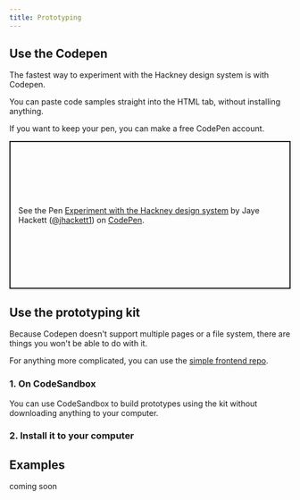 ```yaml
---
title: Prototyping
---
```


## Use the Codepen

The fastest way to experiment with the Hackney design system is with Codepen.

You can paste code samples straight into the HTML tab, without installing anything.

If you want to keep your pen, you can make a free CodePen account.

<p class="codepen" data-height="265" data-theme-id="light" data-default-tab="html,result" data-user="jhackett1" data-slug-hash="xxRWWKv" style="height: 265px; box-sizing: border-box; display: flex; align-items: center; justify-content: center; border: 2px solid; margin: 1em 0; padding: 1em;" data-pen-title="Experiment with the Hackney design system">
  <span>See the Pen <a href="https://codepen.io/jhackett1/pen/xxRWWKv">
  Experiment with the Hackney design system</a> by Jaye Hackett (<a href="https://codepen.io/jhackett1">@jhackett1</a>)
  on <a href="https://codepen.io">CodePen</a>.</span>
</p>
<script async src="https://cpwebassets.codepen.io/assets/embed/ei.js"></script>

## Use the prototyping kit

Because Codepen doesn't support multiple pages or a file system, there are things you won't be able to do with it.

For anything more complicated, you can use the [simple frontend repo](https://github.com/LBHackney-IT/lbh-simple-frontend).

### 1. On CodeSandbox

You can use CodeSandbox to build prototypes using the kit without downloading anything to your computer.

### 2. Install it to your computer

## Examples

coming soon
